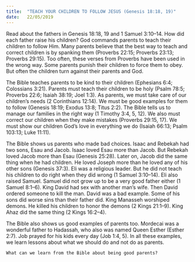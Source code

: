 ```yaml
---
title:  "TEACH YOUR CHILDREN TO FOLLOW JESUS (Genesis 18:18, 19)"
date:   22/05/2019
---
```




Read about the fathers in Genesis 18:18, 19 and 1 Samuel 3:10–14. How did each father raise his children?
God commands parents to teach their children to follow Him. Many parents believe that the best way to teach and correct children is by spanking them (Proverbs 22:15; Proverbs 23:13; Proverbs 29:15). Too often, these verses from Proverbs have been used in the wrong way. Some parents punish their children to force them to obey. But often the children turn against their parents and God. 

The Bible teaches parents to be kind to their children (Ephesians 6:4; Colossians 3:21). Parents must teach their children to be holy (Psalm 78:5; Proverbs 22:6; Isaiah 38:19; Joel 1:3). As parents, we must take care of our children’s needs (2 Corinthians 12:14). We must be good examples for them to follow (Genesis 18:19; Exodus 13:8; Titus 2:2). The Bible tells us to manage our families in the right way (1 Timothy 3:4, 5, 12). We also must correct our children when they make mistakes (Proverbs 29:15, 17). We must show our children God’s love in everything we do (Isaiah 66:13; Psalm 103:13; Luke 11:11).
 
The Bible shows us parents who made bad choices. Isaac and Rebekah had two sons, Esau and Jacob. Isaac loved Esau more than Jacob. But Rebekah loved Jacob more than Esau (Genesis 25:28). Later on, Jacob did the same thing when he had children. He loved Joseph more than he loved any of his other sons (Genesis 37:3). Eli was a religious leader. But he did not teach his children to do right when they did wrong (1 Samuel 3:10–14). Eli also raised Samuel. Samuel did not grow up to be a very good father either (1 Samuel 8:1–6). King David had sex with another man’s wife. Then David ordered someone to kill the man. David was a bad example. Some of his sons did worse sins than their father did. King Manasseh worshiped demons. He killed his children to honor the demons (2 Kings 21:1–9). King Ahaz did the same thing (2 Kings 16:2–4).

The Bible also shows us good examples of parents too. Mordecai was a wonderful father to Hadassah, who also was named Queen Esther (Esther 2:7). Job prayed for his kids every day (Job 1:4, 5). In all these examples, we learn lessons about what we should do and not do as parents. 

`What can we learn from the Bible about being good parents?`